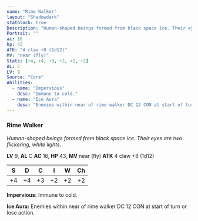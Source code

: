 ```yaml
---
name: "Rime Walker"
layout: "Shadowdark"
statblock: true
Description: "Human-shaped beings formed from black space ice. Their eyes are two flickering, white lights."
Portrait: ""
ac: 16
hp: 43
ATK: "4 claw +8 (1d12)"
MV: "near (fly)"
Stats: [+4, +4, +3, +2, +2, +2]
AL: C
LV: 9
Source: "Core"
Abilities:
  - name: "Impervious"
    desc: "Immune to cold."
  - name: "Ice Aura"
    desc: "Enemies within near of rime walker DC 12 CON at start of turn or lose action."
---
```


### Rime Walker

_Human-shaped beings formed from black space ice. Their eyes are two flickering, white lights._

**LV** 9, **AL** C
**AC** 16, **HP** 43, **MV** near (fly)
**ATK** 4 claw +8 (1d12)

|  S  |  D  |  C  |  I  |  W  |  Ch  |
|:---:|:---:|:---:|:---:|:---:|:----:|
| +4 | +4 | +3 | +2 | +2 | +2 |

**Impervious:** Immune to cold.

**Ice Aura:** Enemies within near of rime walker DC 12 CON at start of turn or lose action.

